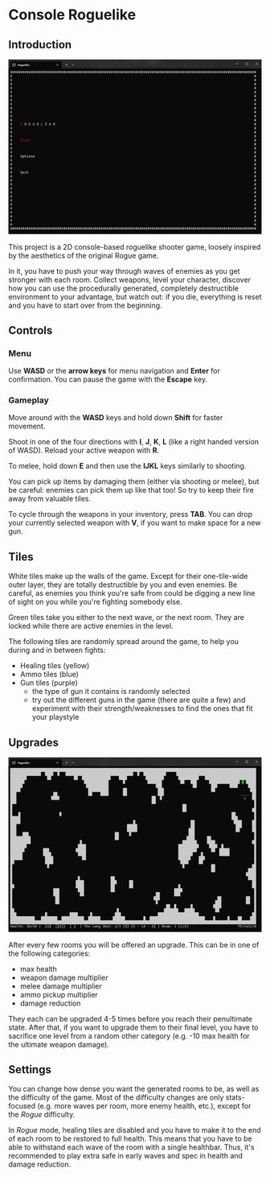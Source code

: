 # Console Roguelike

## Introduction

![gameplay_demo](./readme_gifs/gameplay.gif)

This project is a 2D console-based roguelike shooter game, loosely inspired by the aesthetics of the original Rogue game.

In it, you have to push your way through waves of enemies as you get stronger with each room. Collect weapons, level your character, discover how you can use the procedurally generated, completely destructible environment to your advantage, but watch out: if you die, everything is reset and you have to start over from the beginning.

## Controls

### Menu

Use **WASD** or the **arrow keys** for menu navigation and **Enter** for confirmation. You can pause the game with the **Escape** key.

### Gameplay

Move around with the **WASD** keys and hold down **Shift** for faster movement.

Shoot in one of the four directions with **I**, **J**, **K**, **L** (like a right handed version of WASD). Reload your active weapon with **R**.

To melee, hold down **E** and then use the **IJKL** keys similarly to shooting.

You can pick up items by damaging them (either via shooting or melee), but be careful: enemies can pick them up like that too! So try to keep their fire away from valuable tiles.

To cycle through the weapons in your inventory, press **TAB**. You can drop your currently selected weapon with **V**, if you want to make space for a new gun.

## Tiles

White tiles make up the walls of the game. Except for their one-tile-wide outer layer, they are totally destructible by you and even enemies. Be careful, as enemies you think you're safe from could be digging a new line of sight on you while you're fighting somebody else.

Green tiles take you either to the next wave, or the next room. They are locked while there are active enemies in the level.

The following tiles are randomly spread around the game, to help you during and in between fights:

- Healing tiles (yellow)
- Ammo tiles (blue)
- Gun tiles (purple)
  - the type of gun it contains is randomly selected
  - try out the different guns in the game (there are quite a few) and experiment with their strength/weaknesses to find the ones that fit your playstyle

## Upgrades

![upgrades_demo](./readme_gifs/upgrades.gif)

After every few rooms you will be offered an upgrade. This can be in one of the following categories:

- max health
- weapon damage multiplier
- melee damage multiplier
- ammo pickup multiplier
- damage reduction

They each can be upgraded 4-5 times before you reach their penultimate state. After that, if you want to upgrade them to their final level, you have to sacrifice one level from a random other category (e.g. -10 max health for the ultimate weapon damage).

## Settings

You can change how dense you want the generated rooms to be, as well as the difficulty of the game. Most of the difficulty changes are only stats-focused (e.g. more waves per room, more enemy health, etc.), except for the _Rogue_ difficulty.

In _Rogue_ mode, healing tiles are disabled and you have to make it to the end of each room to be restored to full health. This means that you have to be able to withstand each wave of the room with a single healthbar. Thus, it's recommended to play extra safe in early waves and spec in health and damage reduction.
